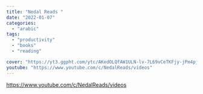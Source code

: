 ```yaml
---
title: "Nedal Reads "
date: "2022-01-07"
categories:
  - "arabic"
tags:
  - "productivity"
  - "books"
  - "reading"

cover: "https://yt3.ggpht.com/ytc/AKedOLQfAW1ULN-lv-7L69vCeTKFjy-jPm4pjlWPz8ks2g=s88-c-k-c0x00ffffff-no-rj"
youtube: "https://www.youtube.com/c/NedalReads/videos"
---
```


https://www.youtube.com/c/NedalReads/videos
